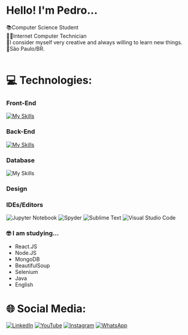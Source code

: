 # Hello! I'm Pedro...
📚Computer Science Student<br>👨‍💻Internet Computer Technician<br>🧠I consider myself very creative and always willing to learn new things.<br>📍São Paulo/BR.<br> <br>


# 💻 Technologies:
### Front-End
[![My Skills](https://skillicons.dev/icons?i=html,css,js,react,angular,bootstrap&perline=3)](https://skillicons.dev)

### Back-End
[![My Skills](https://skillicons.dev/icons?i=py,nodejs,java,php,c&perline=3)](https://skillicons.dev)

### Database
![My Skills](https://skillicons.dev/icons?i=mysql,mongodb)

### Design


### IDEs/Editors
![Jupyter Notebook](https://img.shields.io/badge/jupyter-%23FA0F00.svg?style=for-the-badge&logo=jupyter&logoColor=white) ![Spyder](https://img.shields.io/badge/Spyder-838485?style=for-the-badge&logo=spyder%20ide&logoColor=maroon) ![Sublime Text](https://img.shields.io/badge/sublime_text-%23575757.svg?style=for-the-badge&logo=sublime-text&logoColor=important) ![Visual Studio Code](https://img.shields.io/badge/Visual%20Studio%20Code-0078d7.svg?style=for-the-badge&logo=visual-studio-code&logoColor=white) 
### 🤓 I am studying...
- React.JS
- Node.JS
- MongoDB
- BeautifulSoup
- Selenium
- Java
- English 

# 🌐 Social Media:
[![LinkedIn](https://img.shields.io/badge/linkedin-%230077B5.svg?style=for-the-badge&logo=linkedin&logoColor=white)](https://linkedin.com/in/pedronicolascosta) [![YouTube](https://img.shields.io/badge/YouTube-%23FF0000.svg?style=for-the-badge&logo=YouTube&logoColor=white)](https://youtube.com/@pedronicolas180) [![Instagram](https://img.shields.io/badge/Instagram-%23E4405F.svg?style=for-the-badge&logo=Instagram&logoColor=white)](https://instagram.com/pedro_nixols) [![WhatsApp](https://img.shields.io/badge/WhatsApp-25D366?style=for-the-badge&logo=whatsapp&logoColor=white)](https://api.whatsapp.com/send?phone=5511932580079&text=Hey!%20I%20found%20your%20WhatsApp%20on%20your%20GitHub,%20let's%20talk?)

<!-- Proudly created with GPRM ( https://gprm.itsvg.in ) -->
